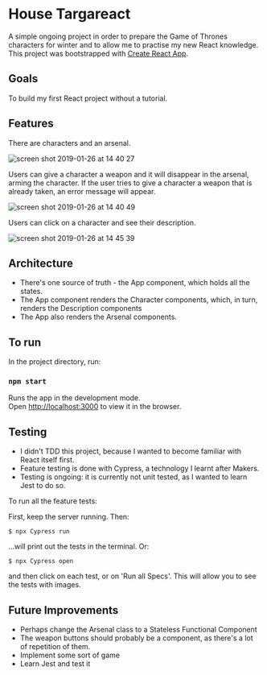 # House Targareact

A simple ongoing project in order to prepare the Game of Thrones characters for winter and to allow me to practise my new React knowledge. This project was bootstrapped with [Create React App](https://github.com/facebook/create-react-app).

## Goals

To build my first React project without a tutorial.

## Features

There are characters and an arsenal.

![screen shot 2019-01-26 at 14 40 27](https://user-images.githubusercontent.com/42243785/51788663-7e48c080-2178-11e9-8693-a00c154a6ffe.png)

Users can give a character a weapon and it will disappear in the arsenal, arming the character.
If the user tries to give a character a weapon that is already taken, an error message will appear.

![screen shot 2019-01-26 at 14 40 49](https://user-images.githubusercontent.com/42243785/51788664-80ab1a80-2178-11e9-8c40-f3191637a421.png)

Users can click on a character and see their description.

![screen shot 2019-01-26 at 14 45 39](https://user-images.githubusercontent.com/42243785/51788713-22cb0280-2179-11e9-80bf-beb17306bead.png)


## Architecture

- There's one source of truth - the App component, which holds all the states.
- The App component renders the Character components, which, in turn, renders the Description components
- The App also renders the Arsenal components.

## To run

In the project directory, run:

### `npm start`

Runs the app in the development mode.<br>
Open [http://localhost:3000](http://localhost:3000) to view it in the browser.

## Testing

- I didn't TDD this project, because I wanted to become familiar with React itself first.  
- Feature testing is done with Cypress, a technology I learnt after Makers. 
- Testing is ongoing: it is currently not unit tested, as I wanted to learn Jest to do so.

To run all the feature tests:

First, keep the server running. Then:
```
$ npx Cypress run
```

...will print out the tests in the terminal. Or:

```
$ npx Cypress open
```
and then click on each test, or on 'Run all Specs'. This will allow you to see the tests with images. 

## Future Improvements

- Perhaps change the Arsenal class to a Stateless Functional Component
- The weapon buttons should probably be a component, as there's a lot of repetition of them.
- Implement some sort of game
- Learn Jest and test it

